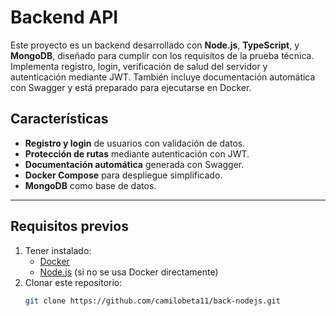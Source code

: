 # Backend API

Este proyecto es un backend desarrollado con **Node.js**, **TypeScript**, y **MongoDB**, diseñado para cumplir con los requisitos de la prueba técnica. Implementa registro, login, verificación de salud del servidor y autenticación mediante JWT. También incluye documentación automática con Swagger y está preparado para ejecutarse en Docker.

## Características

- **Registro y login** de usuarios con validación de datos.
- **Protección de rutas** mediante autenticación con JWT.
- **Documentación automática** generada con Swagger.
- **Docker Compose** para despliegue simplificado.
- **MongoDB** como base de datos.

---

## Requisitos previos

1. Tener instalado:
   - [Docker](https://www.docker.com/)
   - [Node.js](https://nodejs.org/) (si no se usa Docker directamente)
2. Clonar este repositorio:
   ```bash
   git clone https://github.com/camilobeta11/back-nodejs.git
